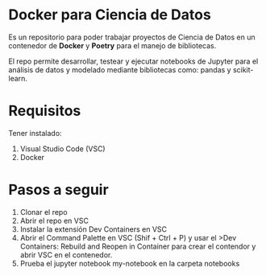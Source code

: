 # Docker para Ciencia de Datos

Es un repositorio para poder trabajar proyectos de Ciencia de Datos en un contenedor de **Docker** y **Poetry** para el manejo de bibliotecas. 

El repo permite desarrollar, testear y ejecutar notebooks de Jupyter para el análisis de datos y modelado mediante bibliotecas como: pandas y scikit-learn.

# Requisitos
Tener instalado:
1. Visual Studio Code (VSC)
2. Docker

# Pasos a seguir
1. Clonar el repo
2. Abrir el repo en VSC
3. Instalar la extensión Dev Containers en VSC
4. Abrir el Command Palette en VSC (Shif + Ctrl + P) y usar el >Dev Containers: Rebuild and Reopen in Container para crear el contendor y abrir VSC en el contenedor.
5. Prueba el jupyter notebook my-notebook en la carpeta notebooks
